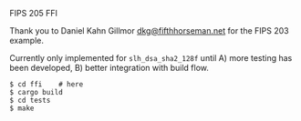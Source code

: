 FIPS 205 FFI

Thank you to Daniel Kahn Gillmor <dkg@fifthhorseman.net> for the FIPS 203 example.

Currently only implemented for `slh_dsa_sha2_128f` until A) more testing has been developed, B) better integration with build flow.

~~~
$ cd ffi    # here
$ cargo build
$ cd tests
$ make
~~~